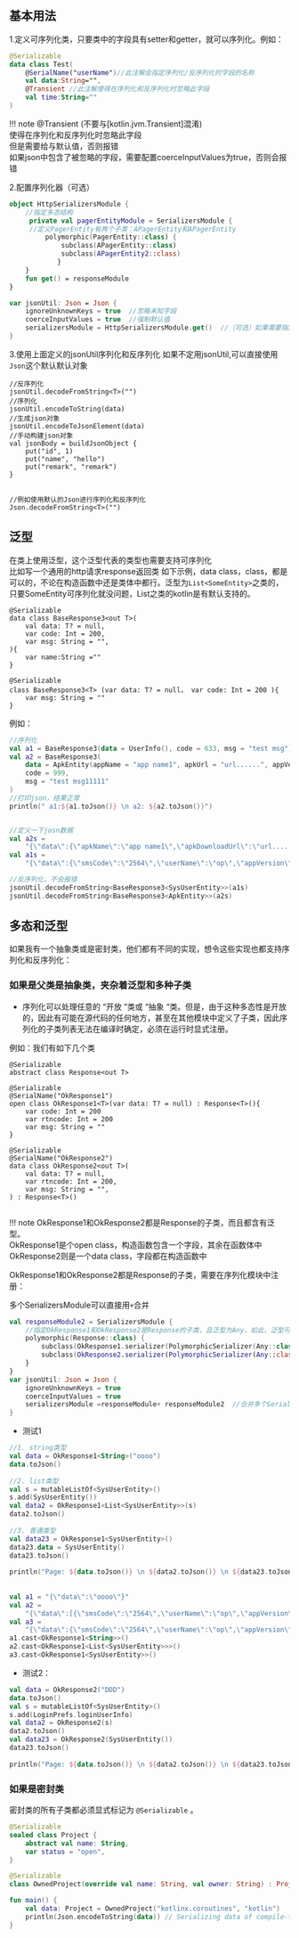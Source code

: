 
## 基本用法

 1.定义可序列化类，只要类中的字段具有setter和getter，就可以序列化。例如：

```kotlin
@Serializable  
data class Test(  
	@SerialName("userName")//此注解会指定序列化/反序列化时字段的名称
	val data:String="",
	@Transient //此注解使得在序列化和反序列化时忽略此字段
	val time:String=""
)
```

!!! note
	@Transient   (不要与[kotlin.jvm.Transient]混淆)  
	使得在序列化和反序列化时忽略此字段  
	但是需要给与默认值，否则报错  
	如果json中包含了被忽略的字段，需要配置coerceInputValues为true，否则会报错
	
2.配置序列化器（可选）
```kotlin
object HttpSerializersModule {
	//指定多态结构
	 private val pagerEntityModule = SerializersModule {  
	 //定义PagerEntity有两个子类：APagerEntity和APagerEntity
		 polymorphic(PagerEntity::class) {  
			 subclass(APagerEntity::class)  
			 subclass(APagerEntity2::class)
			}  
	}
	fun get() = responseModule
}

var jsonUtil: Json = Json {  
	ignoreUnknownKeys = true  //忽略未知字段
	coerceInputValues = true  //强制默认值
	serializersModule = HttpSerializersModule.get()  //（可选）如果需要指定多态结构
}
```
3.使用上面定义的jsonUtil序列化和反序列化
		如果不定用jsonUtil,可以直接使用`Json`这个默认默认对象
```
//反序列化
jsonUtil.decodeFromString<T>("")
//序列化
jsonUtil.encodeToString(data)
//生成json对象
jsonUtil.encodeToJsonElement(data)
//手动构建json对象
val jsonBody = buildJsonObject {  
	put("id", 1)  
	put("name", "hello")  
	put("remark", "remark")  
}


//例如使用默认的Json进行序列化和反序列化
Json.decodeFromString<T>("")
```
## 泛型
在类上使用泛型，这个泛型代表的类型也需要支持可序列化  
比如写一个通用的http请求response返回类
如下示例，data class，class，都是可以的，不论在构造函数中还是类体中都行。泛型为`List<SomeEntity>`之类的，只要SomeEntity可序列化就没问题，List之类的kotlin是有默认支持的。

```
@Serializable  
data class BaseResponse3<out T>(  
    val data: T? = null,  
    var code: Int = 200,  
    var msg: String = "",  
){
	var name:String =""
}

@Serializable   
class BaseResponse3<T> (var data: T? = null， var code: Int = 200 ){  
    var msg: String = ""  
}

```

例如：
```kotlin
//序列化
val a1 = BaseResponse3(data = UserInfo(), code = 633, msg = "test msg")  
val a2 = BaseResponse3(  
    data = ApkEntity(appName = "app name1", apkUrl = "url......", appVersion = "1.0.236"),  
    code = 999,  
    msg = "test msg11111"  
)  
//打印json，结果正常
println(" a1:${a1.toJson()} \n a2: ${a2.toJson()}")  


//定义一下josn数据
val a2s =  
    "{\"data\":{\"apkName\":\"app name1\",\"apkDownloadUrl\":\"url......\",\"apkVersionName\":\"1.0.236\"},\"code\":999,\"msg\":\"test msg11111\"}"  
val a1s =  
    "{\"data\":{\"smsCode\":\"2564\",\"userName\":\"op\",\"appVersion\":\"1.56\",\"headPic\":\"kkkkkkkkkkkkkkkkkkkkk\",\"tel\":\"158496875632\",\"nickName\":\"tomjjj\",\"sex\":1},\"code\":633,\"msg\":\"test msg\"} "  

//反序列化，不会报错
jsonUtil.decodeFromString<BaseResponse3<SysUserEntity>>(a1s)  
jsonUtil.decodeFromString<BaseResponse3<ApkEntity>>(a2s)
```

## 多态和泛型
如果我有一个抽象类或是密封类，他们都有不同的实现，想令这些实现也都支持序列化和反序列化：
### 如果是父类是抽象类，夹杂着泛型和多种子类

- 序列化可以处理任意的 “开放 “类或 “抽象 “类。但是，由于这种多态性是开放的，因此有可能在源代码的任何地方，甚至在其他模块中定义了子类，因此序列化的子类列表无法在编译时确定，必须在运行时显式注册。

例如：我们有如下几个类
```
@Serializable  
abstract class Response<out T>  
  
@Serializable  
@SerialName("OkResponse1")  
open class OkResponse1<T>(var data: T? = null) : Response<T>(){  
    var code: Int = 200  
    var rtncode: Int = 200  
    var msg: String = ""  
}
  
@Serializable  
@SerialName("OkResponse2")  
data class OkResponse2<out T>(  
    val data: T? = null,  
    var rtncode: Int = 200,  
    var msg: String = "",  
) : Response<T>()  
  
```
!!! note
	OkResponse1和OkResponse2都是Response的子类，而且都含有泛型。  
	OkResponse1是个open class，构造函数包含一个字段，其余在函数体中  
	OkResponse2则是一个data class，字段都在构造函数中  

OkResponse1和OkResponse2都是Response的子类，需要在序列化模块中注册：

多个SerializersModule可以直接用`+`合并

```kotlin
val responseModule2 = SerializersModule {  
    //指定OkResponse1和OkResponse2是Response的子类，且泛型为Any，如此，泛型可传任意可序列化和反序列化的类型了
    polymorphic(Response::class) {  
        subclass(OkResponse1.serializer(PolymorphicSerializer(Any::class)))  
        subclass(OkResponse2.serializer(PolymorphicSerializer(Any::class)))  
    }  
}
var jsonUtil: Json = Json {  
    ignoreUnknownKeys = true  
    coerceInputValues = true  
    serializersModule =responseModule+ responseModule2  //合并多个SerializersModule
}
```


* 测试1
```kotlin
//1. string类型  
val data = OkResponse1<String>("oooo")  
data.toJson()  
  
//2. list类型  
val s = mutableListOf<SysUserEntity>()  
s.add(SysUserEntity())  
val data2 = OkResponse1<List<SysUserEntity>>(s)  
data2.toJson()  
  
//3. 普通类型  
val data23 = OkResponse1<SysUserEntity>()  
data23.data = SysUserEntity() 
data23.toJson()  
  
println("Page: ${data.toJson()} \n ${data2.toJson()} \n ${data23.toJson()}")  
  
  
val a1 = "{\"data\":\"oooo\"}"  
val a2 =  
    "{\"data\":[{\"smsCode\":\"2564\",\"userName\":\"op\",\"appVersion\":\"1.56\",\"headPic\":\"kkkkkkkkkkkkkkkkkkkkk\",\"tel\":\"158496875632\",\"nickName\":\"tomjjj\",\"sex\":1}]}"  
val a3 =  
    "{\"data\":{\"smsCode\":\"2564\",\"userName\":\"op\",\"appVersion\":\"1.56\",\"headPic\":\"kkkkkkkkkkkkkkkkkkkkk\",\"tel\":\"158496875632\",\"nickName\":\"tomjjj\",\"sex\":1}}"  
a1.cast<OkResponse1<String>>()  
a2.cast<OkResponse1<List<SysUserEntity>>>()  
a3.cast<OkResponse1<SysUserEntity>>()
```
* 测试2：
```kotlin
val data = OkResponse2("DDD")  
data.toJson()  
val s = mutableListOf<SysUserEntity>()  
s.add(LoginPrefs.loginUserInfo)  
val data2 = OkResponse2(s)  
data2.toJson()  
val data23 = OkResponse2(SysUserEntity())  
data23.toJson()  
  
println("Page: ${data.toJson()} \n ${data2.toJson()} \n ${data23.toJson()}")
```

### 如果是密封类
密封类的所有子类都必须显式标记为 `@Serializable` 。

```kotlin
@Serializable
sealed class Project {
    abstract val name: String,
    var status = "open",
}

@Serializable
class OwnedProject(override val name: String, val owner: String) : Project()

fun main() {
    val data: Project = OwnedProject("kotlinx.coroutines", "kotlin")
    println(Json.encodeToString(data)) // Serializing data of compile-time type Project
}
```